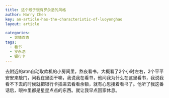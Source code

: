 ```yaml
---
title: 这个段子很有罗永浩的风格
author: Harry Chen
key: an-article-has-the-characteristic-of-luoyonghao
layout: article

categories:
  - 世情百态
tags:
  - 看书
  - 罗永浩
  - 银行卡
---
```


  去附近的atm自动取款机的小房间里，熬夜看书，大概看了2个小时左右，2个平平安安来敲门，问我在里面干嘛，我说我在看书，他问我为什么在这里看书，我说我看不下去的时候就把银行卡插进去看看余额，就有心思接着看书了。他听了我这番话后，眼神里都是星星点点的东西。就让我早点回家休息。

